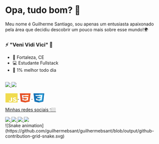 # Opa, tudo bom? 👋

Meu nome é Guilherme Santiago, sou apenas um entusiasta apaixonado pela área que decidiu descobrir um pouco mais sobre esse mundo!🌍


### ⚡ "Veni Vidi Vici" 🧠

- 📍  Fortaleza, CE
- 💻 Estudante Fullstack
- 🚀 1% melhor todo dia

##

<div>
  <a href="https://github.com/guilhermebsant">
  <img height="180em" src="https://github-readme-stats.vercel.app/api?username=guilhermebsant&show_icons=true&theme=tokyonight&include_all_commits=true&count_private=true"/>
  <img height="180em" src="https://github-readme-stats.vercel.app/api/top-langs/?username=guilhermebsant&layout=compact&langs_count=7&theme=tokyonight"/>
</div>
    
<div style="display: inline_block"><br>
  <img align="center" alt="gui-Js" height="30" width="40" src="https://raw.githubusercontent.com/devicons/devicon/master/icons/javascript/javascript-plain.svg">
  <img align="center" alt="gui-HTML" height="30" width="40" src="https://raw.githubusercontent.com/devicons/devicon/master/icons/html5/html5-original.svg">
  <img align="center" alt="gui-CSS" height="30" width="40" src="https://raw.githubusercontent.com/devicons/devicon/master/icons/css3/css3-original.svg">
</div>

Minhas redes sociais 👇🏼

<div>
    <a target='_blank' href="https://twitter.com/guilhermebsanti">
        <img src="https://img.shields.io/badge/Twitter-1DA1F2?style=for-the-badge&logo=twitter&logoColor=white">
    </a>
    <a target='_blank' href="https://www.instagram.com/_guilhermebeserra">
        <img src="https://img.shields.io/badge/Instagram-E4405F?style=for-the-badge&logo=instagram&logoColor=white">
    </a>
    <a target='_blank' href="https://discord.gg/BZs8wpG">
        <img src="https://img.shields.io/badge/Discord-7289DA?style=for-the-badge&logo=discord&logoColor=white">
    </a>
    <a target='_blank' href="mailto:guilhermebscontact@gmail.com">
        <img src="https://img.shields.io/badge/-Gmail-%23333?style=for-the-badge&logo=gmail&logoColor=white">
    </a>
</div>
![Snake animation](https://github.com/guilhermebsant/guilhermebsant/blob/output/github-contribution-grid-snake.svg)  
    
